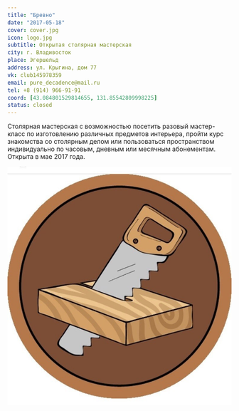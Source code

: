 ```yaml
---
title: "Бревно"
date: "2017-05-18"
cover: cover.jpg
icon: logo.jpg
subtitle: Открытая столярная мастерская
city: г. Владивосток
place: Эгершельд
address: ул. Крыгина, дом 77
vk: club145978359
email: pure_decadence@mail.ru
tel: +8 (914) 966-91-91
coord: [43.084801529814655, 131.85542809998225]
status: closed
---
```


Столярная мастерская с возможностью посетить разовый мастер-класс по изготовлению различных предметов интерьера, пройти курс знакомства со столярным делом или пользоваться пространством индивидуально по часовым, дневным или месячным абонементам. Открыта в мае 2017 года.

![](./saw.jpg)
